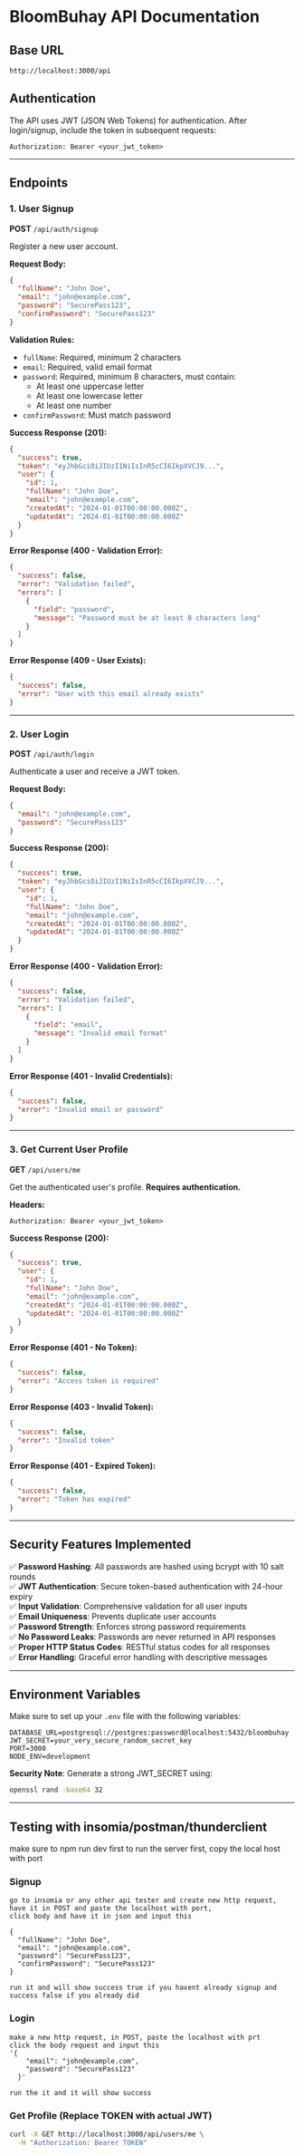 # BloomBuhay API Documentation

## Base URL
```
http://localhost:3000/api
```

## Authentication

The API uses JWT (JSON Web Tokens) for authentication. After login/signup, include the token in subsequent requests:

```
Authorization: Bearer <your_jwt_token>
```

---

## Endpoints

### 1. User Signup

**POST** `/api/auth/signup`

Register a new user account.

**Request Body:**
```json
{
  "fullName": "John Doe",
  "email": "john@example.com",
  "password": "SecurePass123",
  "confirmPassword": "SecurePass123"
}
```

**Validation Rules:**
- `fullName`: Required, minimum 2 characters
- `email`: Required, valid email format
- `password`: Required, minimum 8 characters, must contain:
  - At least one uppercase letter
  - At least one lowercase letter
  - At least one number
- `confirmPassword`: Must match password

**Success Response (201):**
```json
{
  "success": true,
  "token": "eyJhbGciOiJIUzI1NiIsInR5cCI6IkpXVCJ9...",
  "user": {
    "id": 1,
    "fullName": "John Doe",
    "email": "john@example.com",
    "createdAt": "2024-01-01T00:00:00.000Z",
    "updatedAt": "2024-01-01T00:00:00.000Z"
  }
}
```

**Error Response (400 - Validation Error):**
```json
{
  "success": false,
  "error": "Validation failed",
  "errors": [
    {
      "field": "password",
      "message": "Password must be at least 8 characters long"
    }
  ]
}
```

**Error Response (409 - User Exists):**
```json
{
  "success": false,
  "error": "User with this email already exists"
}
```

---

### 2. User Login

**POST** `/api/auth/login`

Authenticate a user and receive a JWT token.

**Request Body:**
```json
{
  "email": "john@example.com",
  "password": "SecurePass123"
}
```

**Success Response (200):**
```json
{
  "success": true,
  "token": "eyJhbGciOiJIUzI1NiIsInR5cCI6IkpXVCJ9...",
  "user": {
    "id": 1,
    "fullName": "John Doe",
    "email": "john@example.com",
    "createdAt": "2024-01-01T00:00:00.000Z",
    "updatedAt": "2024-01-01T00:00:00.000Z"
  }
}
```

**Error Response (400 - Validation Error):**
```json
{
  "success": false,
  "error": "Validation failed",
  "errors": [
    {
      "field": "email",
      "message": "Invalid email format"
    }
  ]
}
```

**Error Response (401 - Invalid Credentials):**
```json
{
  "success": false,
  "error": "Invalid email or password"
}
```

---

### 3. Get Current User Profile

**GET** `/api/users/me`

Get the authenticated user's profile. **Requires authentication.**

**Headers:**
```
Authorization: Bearer <your_jwt_token>
```

**Success Response (200):**
```json
{
  "success": true,
  "user": {
    "id": 1,
    "fullName": "John Doe",
    "email": "john@example.com",
    "createdAt": "2024-01-01T00:00:00.000Z",
    "updatedAt": "2024-01-01T00:00:00.000Z"
  }
}
```

**Error Response (401 - No Token):**
```json
{
  "success": false,
  "error": "Access token is required"
}
```

**Error Response (403 - Invalid Token):**
```json
{
  "success": false,
  "error": "Invalid token"
}
```

**Error Response (401 - Expired Token):**
```json
{
  "success": false,
  "error": "Token has expired"
}
```

---

## Security Features Implemented

✅ **Password Hashing**: All passwords are hashed using bcrypt with 10 salt rounds  
✅ **JWT Authentication**: Secure token-based authentication with 24-hour expiry  
✅ **Input Validation**: Comprehensive validation for all user inputs  
✅ **Email Uniqueness**: Prevents duplicate user accounts  
✅ **Password Strength**: Enforces strong password requirements  
✅ **No Password Leaks**: Passwords are never returned in API responses  
✅ **Proper HTTP Status Codes**: RESTful status codes for all responses  
✅ **Error Handling**: Graceful error handling with descriptive messages  

---

## Environment Variables

Make sure to set up your `.env` file with the following variables:

```env
DATABASE_URL=postgresql://postgres:password@localhost:5432/bloombuhay
JWT_SECRET=your_very_secure_random_secret_key
PORT=3000
NODE_ENV=development
```

**Security Note**: Generate a strong JWT_SECRET using:
```bash
openssl rand -base64 32
```

---

## Testing with insomia/postman/thunderclient

make sure to npm run dev first to run the server
first, copy the local host with port

### Signup
```
go to insomia or any other api tester and create new http request,
have it in POST and paste the localhost with port,
click body and have it in json and input this

{
  "fullName": "John Doe",
  "email": "john@example.com",
  "password": "SecurePass123",
  "confirmPassword": "SecurePass123"
}

run it and will show success true if you havent already signup and success false if you already did
```

### Login
```
make a new http request, in POST, paste the localhost with prt
click the body request and input this 
'{
    "email": "john@example.com",
    "password": "SecurePass123"
  }'

run the it and it will show success
```

### Get Profile (Replace TOKEN with actual JWT)
```bash
curl -X GET http://localhost:3000/api/users/me \
  -H "Authorization: Bearer TOKEN"
```
